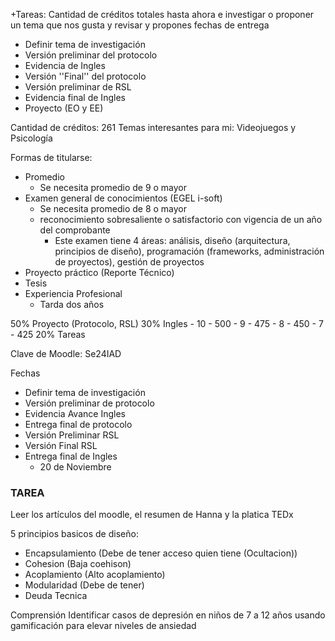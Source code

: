 +Tareas: Cantidad de créditos totales hasta ahora e investigar o proponer un tema que nos gusta y revisar y propones fechas de entrega

- Definir tema de investigación
- Versión preliminar del protocolo
- Evidencia de Ingles
- Versión ''Final'' del protocolo
- Versión preliminar de RSL
- Evidencia final de Ingles
- Proyecto (EO y EE)

Cantidad de créditos: 261
Temas interesantes para mi: Videojuegos y Psicología

Formas de titularse:
- Promedio
	- Se necesita promedio de 9 o mayor
- Examen general de conocimientos (EGEL i-soft)
	- Se necesita promedio de 8 o mayor
	- reconocimiento sobresaliente o satisfactorio con vigencia de un año del comprobante
		- Este examen tiene 4 áreas: análisis, diseño (arquitectura, principios de diseño), programación (frameworks, administración de proyectos), gestión de proyectos 
- Proyecto práctico (Reporte Técnico)
- Tesis
- Experiencia Profesional
	- Tarda dos años


50% Proyecto (Protocolo, RSL)
30% Ingles
	- 10 - 500
	- 9  - 475
	- 8  - 450
	- 7  - 425
20% Tareas

Clave de Moodle: Se24IAD



Fechas

- Definir tema de investigación
- Versión preliminar de protocolo
- Evidencia Avance Ingles
- Entrega final de protocolo
- Versión Preliminar RSL
- Versión Final RSL
- Entrega final de Ingles
	- 20 de Noviembre

### TAREA
Leer los artículos del moodle, el resumen de Hanna y la platica TEDx

5 principios basicos de diseño:
- Encapsulamiento (Debe de tener acceso quien tiene (Ocultacion))
- Cohesion (Baja coehison)
- Acoplamiento (Alto acoplamiento)
- Modularidad (Debe de tener)
- Deuda Tecnica


Comprensión
Identificar casos de depresión en niños de 7 a 12 años usando gamificación para elevar niveles de  ansiedad
